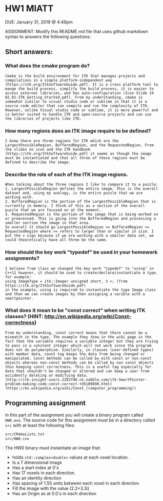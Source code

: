 # HW1 MIATT

DUE:  January 31, 2019 @ 4:49pm

ASSIGNMENT: Modify this README.md file that uses github markdown syntax to answers the following questions:

## Short answers:

###  What does the cmake program do?
```
Cmake is the build environment for ITK that manages projects and compilations in a simple platform-independent way (https://itk.org/ItkSoftwareGuide.pdf). It is a cross platform tool to mange the build process, simplify the build process, it is easier to access external libraries, and has auto-configuration (Icon Slide 19 02_01-ITK_Getting_Started.pdf). From my understanding, cmake is somewhat similar to visual studio code or sublime in that it is a source code editor that can compile and run the complexity of ITK. However, unlike Visual studio code or sublime, it is more powerful and is better suited to handle ITK and open-source projects and can use the libraries of projects like ITK.
```

###  How many regions does an ITK image require to be defined?
```
I know there are three regions for ITK which are the LargestPossibleRegion, BufferedRegion, and the RequestedRegion. From the slides on icon and the ITK handbook (https://itk.org/ItkSoftwareGuide.pdf) it seems as though the image must be instantiated and that all three of these regions must be defined to describe the image. 
```

###  Describe the role of each of the ITK image regions.
```
When talking about the three regions I like to compare it to a puzzle:
1. LargestPossibleRegion defines the entire image. This is the overall dataset and, using my analogy, is the entire puzzle that we are working with.
2. BufferedRegion is the portion of the LargestPossibleRegion that is currently in memory. I think of this as a section of the overall puzzle that we are focused on at the moment.
3. RequestedRegion is the portion of the image that is being worked on or proecessed. This is going into the BufferedRegion and processing a smaller section the image in that area.
So overall it should go LargestPossibleRegion >= BufferedRegion >= RequestedRegion where >= refers to larger than or similar in size. I put the = sign because if we are working with a smaller data set, we could theoretically have all three be the same.
````

###  How should the key work "typedef" be used in your homework assignments?
```
I believe from class we changed the key work "typedef" to "using" in C++11 however, it should be used to create/declare/instantiate a type. for example:
using ImageType = itk::Image< unsigned short, 3 >; (from https://itk.org/ItkSoftwareGuide.pdf)
in the example, using is required to instantiate the type Image class and then we can create images by then assigning a varible with a smartpointer.
```

###  What does it mean to be "const correct" when writing ITK classes? (HINT: http://en.wikipedia.org/wiki/Const-correctness)
```
From my understanding, const correct means that there cannot be a mismatch in the type. The example they show in the wiki page is the fact that the variable requires a variable integer but they are trying to pass in a constant integer which will not work since the program does not do polymorphism. Similarly, in classes (user-defined types) with member data, const tag keeps the data from being changed or manipulated. Const methods can be called by eith const or non-const objects whereas non-const methods can be called by non const objects thus keeping const correctness. This is a useful tag especially for data that shouldn't be changed or altered and can keep a user from accidently deleting or modifying data. 
(http://itk-insight-users.2283740.n2.nabble.com/itk-SmartPointer-problem-making-code-const-correct-td5109890.html)
(https://en.wikipedia.org/wiki/Const_(computer_programming))
```

## Programming assignment

In this part of the assignment you will create a binary program called `HW0.exe`.  The source code for this assignment must be in a directory called `src` with at least the following files:

``` bash
src/CMakeLists.txt
src/HW0.cxx
```

The HW0 binary must instantiate an image that:

* holds `std::complex<double>` values at each voxel location.
* Is a 7 dimensional image
* Has a start index at 0's
* Has 17 voxels in each direction.
* Has an identity direction
* Has spacing of 1.55 units between each voxel in each direction
* Fill the image with the value (2.2+3.3i) 
* Has an Origin as at 0.0's in each direction





